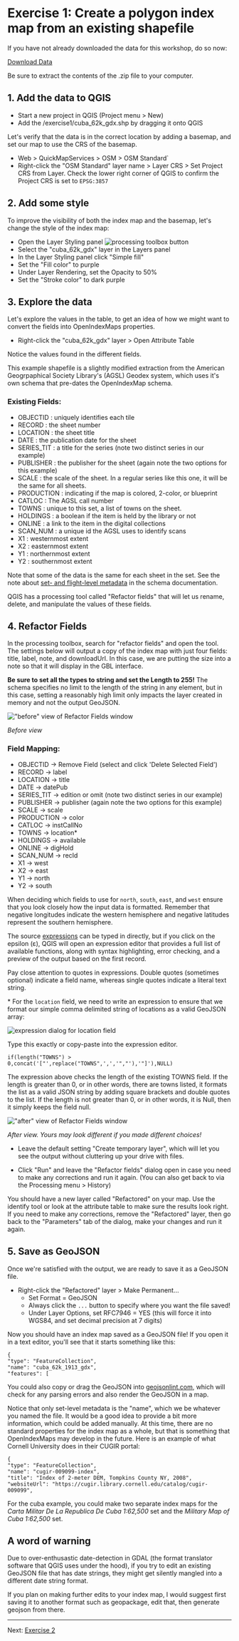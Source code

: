 # Exercise 1: Create a polygon index map from an existing shapefile

If you have not already downloaded the data for this workshop, do so now:

[Download Data](/index.md/#download-the-data-for-this-workshop)

Be sure to extract the contents of the .zip file to your computer.

## 1. Add the data to QGIS

- Start a new project in QGIS (Project menu > New)
- Add the /exercise1/cuba_62k_gdx.shp by dragging it onto QGIS

Let's verify that the data is in the correct location by adding a basemap, and set our map to use the CRS of the basemap.

- Web > QuickMapServices > OSM > OSM Standard`
- Right-click the "OSM Standard" layer name > Layer CRS > Set Project CRS from Layer.
Check the lower right corner of QGIS to confirm the Project CRS is set to `EPSG:3857`

## 2. Add some style

To improve the visibility of both the index map and the basemap, let's change the style of the index map:

- Open the Layer Styling panel ![processing toolbox button](/image/layer-styling-button.png)
- Select the "cuba_62k_gdx" layer in the Layers panel
- In the Layer Styling panel click "Simple fill"
- Set the "Fill color" to purple
- Under Layer Rendering, set the Opacity to 50%
- Set the "Stroke color" to dark purple

## 3. Explore the data

Let's explore the values in the table, to get an idea of how we might want to convert the fields into OpenIndexMaps properties.

- Right-click the "cuba_62k_gdx" layer > Open Attribute Table

Notice the values found in the different fields.

This example shapefile is a slightly modified extraction from the American Geogrpaphical Society Library's (AGSL) Geodex system,
which uses it's own schema that pre-dates the OpenIndexMap schema.

### Existing Fields:
- OBJECTID : uniquely identifies each tile
- RECORD : the sheet number
- LOCATION : the sheet title
- DATE : the publication date for the sheet
- SERIES_TIT : a title for the series (note two distinct series in our example)
- PUBLISHER : the publisher for the sheet (again note the two options for this example)
- SCALE : the scale of the sheet. In a regular series like this one, it will be the same for all sheets.
- PRODUCTION : indicating if the map is colored, 2-color, or blueprint
- CATLOC : The AGSL call number
- TOWNS : unique to this set, a list of towns on the sheet.
- HOLDINGS : a boolean if the item is held by the library or not
- ONLINE : a link to the item in the digital collections
- SCAN_NUM : a unique id the AGSL uses to identify scans
- X1 : westernmost extent
- X2 : easternmost extent
- Y1 : northernmost extent
- Y2 : southernmost extent

Note that some of the data is the same for each sheet in the set. 
See the note about [set- and flight-level metadata](https://openindexmaps.org/specification/1.0.0#set--and-flight-level-metadata)
in the schema documentation.

QGIS has a processing tool called "Refactor fields" that will let us rename, delete, and manipulate the values of these fields.

## 4. Refactor Fields

In the processing toolbox, search for "refactor fields" and open the tool.
The settings below will output a copy of the index map with just four fields: title, label, note, and downloadUrl.
In this case, we are putting the size into a note so that it will display in the GBL interface.

**Be sure to set all the types to string and set the Length to 255!** The schema specifies no limit to the length of the string in any element,
but in this case, setting a reasonably high limit only impacts the layer created in memory and not the output GeoJSON.

!["before" view of Refactor Fields window](/image/ex1-refactor-fields-before.png)

*Before view*

### Field Mapping:
- OBJECTID -> Remove Field (select and click 'Delete Selected Field')
- RECORD -> label
- LOCATION -> title
- DATE -> datePub
- SERIES_TIT -> edition or omit (note two distinct series in our example)
- PUBLISHER -> publisher (again note the two options for this example)
- SCALE -> scale
- PRODUCTION -> color
- CATLOC -> instCallNo
- TOWNS -> location*
- HOLDINGS -> available
- ONLINE -> digHold
- SCAN_NUM -> recId
- X1 -> west
- X2 -> east
- Y1 -> north
- Y2 -> south

When deciding which fields to use for `north`, `south`, `east`, and `west` ensure that you look closely how the input data is formatted.
Remember that negative longitudes indicate the western hemisphere and negative latitudes represent the southern hemisphere.

The source [expressions](https://docs.qgis.org/3.28/en/docs/user_manual/expressions/expression.html)
can be typed in directly, but if you click on the epsilon (&epsilon;), 
QGIS will open an expression editor that provides a full list of available functions,
along with syntax highlighting, error checking,
and a preview of the output based on the first record.

Pay close attention to quotes in expressions.  Double quotes (sometimes optional) indicate a field name, whereas single quotes indicate a literal text string.

\* For the `location` field, we need to write an expression to ensure that we format our simple comma delimited string of locations as a valid GeoJSON array:

![expression dialog for location field](/image/ex1-expression-dialog.png)

Type this exactly or copy-paste into the expression editor.

```
if(length("TOWNS") > 0,concat('["',replace("TOWNS",',','","'),'"]'),NULL)
```

The expression above checks the length of the existing TOWNS field.
If the length is greater than 0, or in other words, there are towns listed, it formats the list as a valid JSON string by adding square brackets and double quotes to the list.
If the length is not greater than 0, or in other words, it is Null, then it simply keeps the field null.

!["after" view of Refactor Fields window](/image/ex1-refactor-fields-after.png)

*After view. Yours may look different if you made different choices!*

- Leave the default setting "Create temporary layer", which will let you see the output without cluttering up your drive with files.

- Click "Run" and leave the "Refactor fields" dialog open in case you need to make any corrections and run it again.  (You can also get back to via the Processing menu > History)

You should have a new layer called "Refactored" on your map.
Use the identify tool or look at the attribute table to make sure the results look right.
If you need to make any corrections, remove the "Refactored" layer, 
then go back to the "Parameters" tab of the dialog,
make your changes and run it again.

## 5. Save as GeoJSON

Once we're satisfied with the output, we are ready to save it as a GeoJSON file.

- Right-click the "Refactored" layer > Make Permanent...
  - Set Format = GeoJSON
  - Always click the `...` button to specify where you want the file saved!
  - Under Layer Options, set RFC7946 = YES (this will force it into WGS84, and set decimal precision at 7 digits)

Now you should have an index map saved as a GeoJSON file!  If you open it in a text editor, you'll see that it starts something like this:

```
{
"type": "FeatureCollection",
"name": "cuba_62k_1913_gdx",
"features": [
```

You could also copy or drag the GeoJSON into [geojsonlint.com](http://geojsonlint.com/), which will check for any parsing errors and also render the GeoJSON in a map.

Notice that only set-level metadata is the "name", which we be whatever you named the file.
It would be a good idea to provide a bit more information, which could be added manually.
At this time, there are no standard properties for the index map as a whole,
but that is something that OpenIndexMaps may develop in the future.
Here is an example of what Cornell University does in their CUGIR portal:

```
{
"type": "FeatureCollection",
"name": "cugir-009099-index",
"title": "Index of 2-meter DEM, Tompkins County NY, 2008",
"websiteUrl": "https://cugir.library.cornell.edu/catalog/cugir-009099",
```


For the cuba example, you could make two separate index maps for the *Carta Militar De La Republica De Cuba 1:62,500* set and the *Military Map of Cuba 1:62,500* set.

## A word of warning

Due to over-enthusastic date-detection in GDAL (the format translator software that QGIS uses under the hood), if you try to edit an existing GeoJSON file that has date strings, they might get silently mangled into a different date string format.

If you plan on making further edits to your index map, I would suggest first saving it to another format such as geopackage, edit that, then generate geojson from there.

----

Next: [Exercise 2](exercise2)

